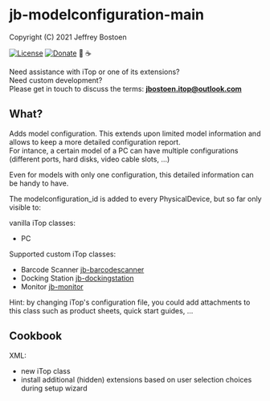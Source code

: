 # jb-modelconfiguration-main
Copyright (C) 2021 Jeffrey Bostoen

[![License](https://img.shields.io/github/license/jbostoen/iTop-custom-extensions)](https://github.com/jbostoen/iTop-custom-extensions/blob/master/license.md)
[![Donate](https://img.shields.io/badge/Donate-PayPal-green.svg)](https://www.paypal.me/jbostoen)
🍻 ☕


Need assistance with iTop or one of its extensions?  
Need custom development?  
Please get in touch to discuss the terms: **jbostoen.itop@outlook.com**

## What?
Adds model configuration. This extends upon limited model information and allows to keep a more detailed configuration report.  
For intance, a certain model of a PC can have multiple configurations (different ports, hard disks, video cable slots, ...)

Even for models with only one configuration, this detailed information can be handy to have.

The modelconfiguration_id is added to every PhysicalDevice, but so far only visible to:

vanilla iTop classes:
* PC

Supported custom iTop classes:
* Barcode Scanner [jb-barcodescanner](https://github.com/jbostoen/itop-jb-barcodescanner)
* Docking Station [jb-dockingstation](https://github.com/jbostoen/itop-jb-dockingstation)
* Monitor [jb-monitor](https://github.com/jbostoen/itop-jb-monitor)

Hint: by changing iTop's configuration file, you could add attachments to this class such as product sheets, quick start guides, ...


## Cookbook

XML:
* new iTop class
* install additional (hidden) extensions based on user selection choices during setup wizard





